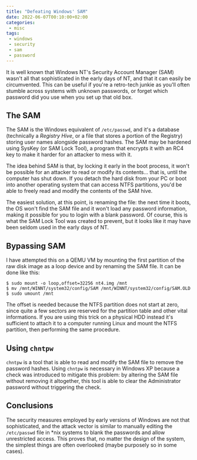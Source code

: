 ```yaml
---
title: "Defeating Windows' SAM"
date: 2022-06-07T00:10:00+02:00
categories:
 - misc
tags:
 - windows
 - security
 - sam
 - password
---
```


It is well known that Windows NT's Security Account Manager (SAM) wasn't all that sophisticated in the early days of NT, and that it can easily be circumvented. This can be useful if you're a retro-tech junkie as you'll often stumble across systems with unknown passwords, or forget which password did you use when you set up that old box.

## The SAM

The SAM is the Windows equivalent of `/etc/passwd`, and it's a database (technically a *Registry Hive*, or a file that stores a portion of the Registry) storing user names alongside password hashes. The SAM may be hardened using SysKey (or SAM Lock Tool), a program that encrypts it with an RC4 key to make it harder for an attacker to mess with it.

The idea behind SAM is that, by locking it early in the boot process, it won't be possible for an attacker to read or modify its contents... that is, until the computer has shut down. If you detach the hard disk from your PC or boot into another operating system that can access NTFS partitions, you'd be able to freely read and modify the contents of the SAM hive.

The easiest solution, at this point, is renaming the file: the next time it boots, the OS won't find the SAM file and it won't load any password information, making it possible for you to login with a blank password. Of course, this is what the SAM Lock Tool was created to prevent, but it looks like it may have been seldom used in the early days of NT.

## Bypassing SAM

I have attempted this on a QEMU VM by mounting the first partition of the raw disk image as a loop device and by renaming the SAM file. It can be done like this:

```
$ sudo mount -o loop,offset=32256 nt4.img /mnt 
$ mv /mnt/WINNT/system32/config/SAM /mnt/WINNT/system32/config/SAM.OLD
$ sudo umount /mnt 
```

The offset is needed because the NTFS partition does not start at zero, since quite a few sectors are reserved for the partition table and other vital informations. If you are using this trick on a physical HDD instead it's sufficient to attach it to a computer running Linux and mount the NTFS partition, then performing the same procedure.

## Using `chntpw`

`chntpw` is a tool that is able to read and modify the SAM file to remove the password hashes. Using `chntpw` is necessary in Windows XP because a check was introduced to mitigate this problem: by altering the SAM file without removing it altogether, this tool is able to clear the Administrator password without triggering the check.

## Conclusions

The security measures employed by early versions of Windows are not that sophisticated, and the attack vector is similar to manually editing the `/etc/passwd` file in *nix systems to blank the passwords and allow unrestricted access. This proves that, no matter the design of the system, the simplest things are often overlooked (maybe purposely so in some cases).
